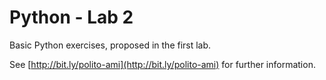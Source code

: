 # Python - Lab 2

Basic Python exercises, proposed in the first lab.

See [http://bit.ly/polito-ami](http://bit.ly/polito-ami) for further information.

